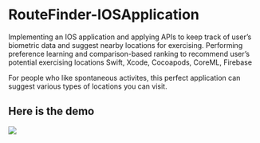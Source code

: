 # RouteFinder-IOSApplication
Implementing an IOS application and applying APIs to keep track of user’s biometric data and suggest nearby locations for exercising.
Performing preference learning and comparison-based ranking to recommend user’s potential exercising locations
Swift, Xcode, Cocoapods, CoreML, Firebase

For people who like spontaneous activites, this perfect application can suggest various types of locations you can visit.

## Here is the demo
![](app_ui.gif)
